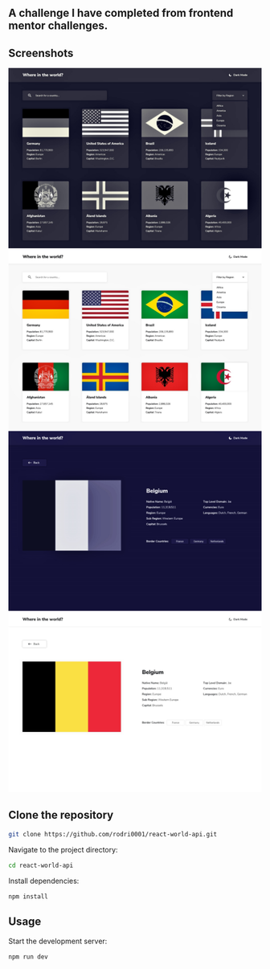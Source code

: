 ## A challenge I have completed from frontend mentor challenges.

## Screenshots

![Screenshot](/public/design/desktop-dark.jpg)
![Screenshot](/public/design/desktop-light.jpg)
![Screenshot](/public/design/details-dark.jpg)
![Screenshot](/public/design/details-light.jpg)

## Clone the repository   

```bash
git clone https://github.com/rodri0001/react-world-api.git
```

Navigate to the project directory:

```bash
cd react-world-api
```

Install dependencies:

```bash
npm install
```

## Usage

Start the development server: 

```bash
npm run dev
```
